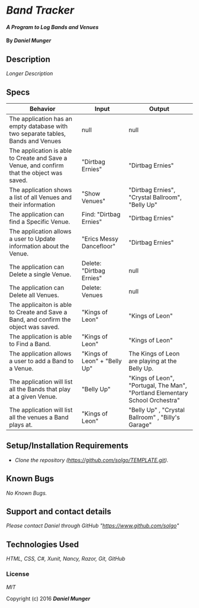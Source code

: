 # _Band Tracker_

#### _A Program to Log Bands and Venues_

#### By _**Daniel Munger**_

## Description
_Longer Description_

## Specs
| Behavior                                                                                   | Input                        | Output                                                                         |
|--------------------------------------------------------------------------------------------|------------------------------|--------------------------------------------------------------------------------|
| The application has an empty database with two separate tables, Bands and Venues           | null                         | null                                                                           |
| The application is able to Create and Save a Venue, and confirm that the object was saved. | "Dirtbag Ernies"             | "Dirtbag Ernies"                                                               |
| The application shows a list of all Venues and their information                           | "Show Venues"                | "Dirtbag Ernies", "Crystal Ballroom", "Belly Up"                               |
| The application can find a Specific Venue.                                                 | Find: "Dirtbag Ernies"       | "Dirtbag Ernies"                                                               |
| The application allows a user to Update information about the Venue.                       | "Erics Messy Dancefloor"     | "Dirtbag Ernies"                                                               |
| The application can Delete a single Venue.                                                 | Delete: "Dirtbag Ernies"     | null                                                                           |
| The application can Delete all Venues.                                                     | Delete: Venues               | null                                                                           |
| The applicaiton is able to Create and Save a Band, and confirm the object was saved.       | "Kings of Leon"              | "Kings of Leon"                                                                |
| The application is able to Find a Band.                                                    | "Kings of Leon"              | "Kings of Leon"                                                                |
| The application allows a user to add a Band to a Venue.                                    | "Kings of Leon" + "Belly Up" | The Kings of Leon are playing at the Belly Up.                                 |
| The application will list all the Bands that play at a given Venue.                        | "Belly Up"                   | "Kings of Leon", "Portugal, The Man", "Portland Elementary School Orchestra"   |
| The application will list all the venues a Band plays at.                                  | "Kings of Leon"              | "Belly Up" , "Crystal Ballroom" , "Billy's Garage"                             |



## Setup/Installation Requirements

* _Clone the repository (https://github.com/solgo/TEMPLATE.git)._

## Known Bugs

_No Known Bugs._

## Support and contact details

_Please contact Daniel through GitHub "https://www.github.com/solgo"_

## Technologies Used

_HTML, CSS, C#, Xunit,  Nancy, Razor, Git, GitHub_

### License

*MIT*

Copyright (c) 2016 **_Daniel Munger_**
